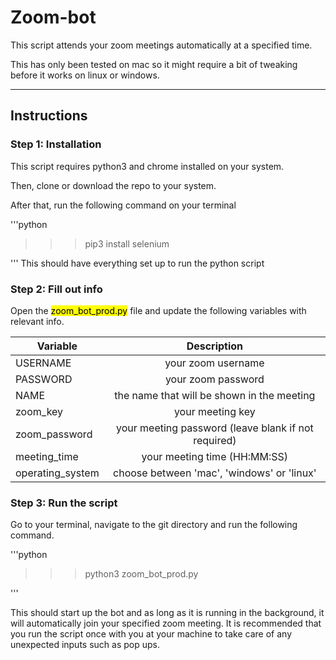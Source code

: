 # Zoom-bot
This script attends your zoom meetings automatically at a specified time.

This has only been tested on mac so it might require a bit of tweaking before it works on linux or windows.

___

## Instructions

### Step 1: Installation
This script requires python3 and chrome installed on your system.

Then, clone or download the repo to your system.

After that, run the following command on your terminal

'''python
>>> pip3 install selenium

'''
This should have everything set up to run the python script

### Step 2: Fill out info

Open the <mark>zoom_bot_prod.py</mark> file and update the following variables with relevant info.

| Variable        | Description           |
| ------------- |:-------------:|
| USERNAME     | your zoom username |
| PASSWORD      | your zoom password      |  
| NAME | the name that will be shown in the meeting      |  
| zoom_key | your meeting key |
| zoom_password | your meeting password (leave blank if not required) |
| meeting_time | your meeting time (HH:MM:SS) |
| operating_system | choose between 'mac', 'windows' or 'linux' |

### Step 3: Run the script

Go to your terminal, navigate to the git directory and run the following command.

'''python
>>> python3 zoom_bot_prod.py

'''

This should start up the bot and as long as it is running in the background, it will automatically join your specified zoom meeting. It is recommended that you run the script once with you at your machine to take care of any unexpected inputs such as pop ups.

